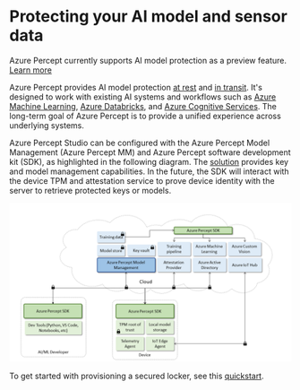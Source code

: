 # Protecting your AI model and sensor data

Azure Percept currently supports AI model protection as a preview feature. [Learn more](https://azure.microsoft.com/en-us/support/legal/preview-supplemental-terms/)

Azure Percept provides AI model protection [at rest](protection-at-rest.md) and [in transit](protection-in-transit.md). It's designed to work with existing AI systems and workflows such as [Azure Machine Learning](https://azure.microsoft.com/en-us/services/machine-learning/), [Azure Databricks](https://azure.microsoft.com/en-us/services/databricks/), and [Azure Cognitive Services](https://azure.microsoft.com/en-us/services/cognitive-services/). The long-term goal of Azure Percept is to provide a unified experience across underlying systems.

Azure Percept Studio can be configured with the Azure Percept Model Management (Azure Percept MM) and Azure Percept software development kit (SDK), as highlighted in the following diagram. The [solution](server-topology.md) provides key and model management capabilities. In the future, the SDK will interact with the device TPM and attestation service to prove device identity with the server to retrieve protected keys or models.

![Architecture](./imgs/Azure_Percept_Model_and_Data_Protection.Architecture.png) 

To get started with provisioning a secured locker, see this [quickstart](provision-a-secured-locker.md).
